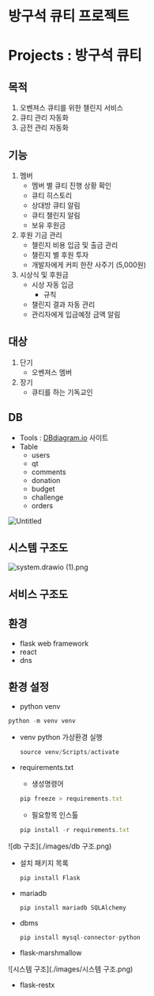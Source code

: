 # 방구석 큐티 프로젝트

# Projects : 방구석 큐티

## **목적**

1. 오벤져스 큐티를 위한 챌린지 서비스
2. 큐티 관리 자동화
3. 금전 관리 자동화

## **기능**

1. 멤버
   - 멤버 별 큐티 진행 상황 확인
   - 큐티 히스토리
   - 상대방 큐티 알림
   - 큐티 챌린지 알림
   - 보유 후원금
2. 후원 기금 관리
   - 챌린지 비용 입금 및 출금 관리
   - 챌린지 별 후원 투자
   - 개발자에게 커피 한잔 사주기 (5,000원)
3. 시상식 및 후원금
   - 시상 자동 입금
     - 규칙
   - 챌린지 결과 자동 관리
   - 관리자에게 입금예정 금액 알림

## **대상**

1. 단기
   - 오벤져스 멤버
2. 장기
   - 큐티를 하는 기독교인

## **DB**

- Tools : [DBdiagram.io](http://DBdiagram.io) 사이트
- Table
  - users
  - qt
  - comments
  - donation
  - budget
  - challenge
  - orders

![Untitled](https://s3-us-west-2.amazonaws.com/secure.notion-static.com/5f1e84c0-d4ec-4822-b7c2-6c26131d3d34/Untitled.png)

## **시스템 구조도**

![system.drawio (1).png](https://s3-us-west-2.amazonaws.com/secure.notion-static.com/b5652bc9-bd2b-46d6-b053-29c6c49e6c4c/system.drawio_(1).png)

## **서비스 구조도**

## 환경

- flask web framework
- react
- dns

## 환경 설정

- python venv

```jsx
python -m venv venv
```

- venv python 가상환경 실행

  ```jsx
  source venv/Scripts/activate
  ```

- requirements.txt

  - 생성명령어

  ```jsx
  pip freeze > requirements.txt
  ```

  - 필요항목 인스톨

  ```jsx
  pip install -r requirements.txt
  ```

![db 구조](./images/db 구조.png)

- 설치 패키지 목록

  ```jsx
  pip install Flask
  ```

- mariadb

  ```jsx
  pip install mariadb SQLAlchemy
  ```

- dbms

  ```jsx
  pip install mysql-connector-python
  ```

- flask-marshmallow

![시스템 구조](./images/시스템 구조.png)

- flask-restx